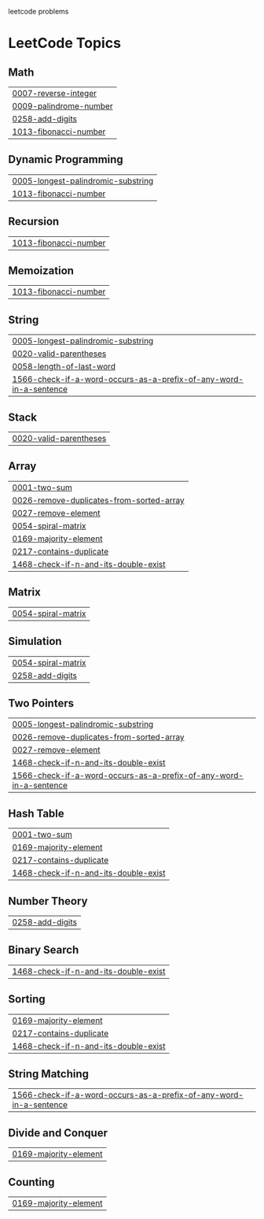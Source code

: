 leetcode problems

<!---LeetCode Topics Start-->
# LeetCode Topics
## Math
|  |
| ------- |
| [0007-reverse-integer](https://github.com/codegeek004/leetcode_problems/tree/master/0007-reverse-integer) |
| [0009-palindrome-number](https://github.com/codegeek004/leetcode_problems/tree/master/0009-palindrome-number) |
| [0258-add-digits](https://github.com/codegeek004/leetcode_problems/tree/master/0258-add-digits) |
| [1013-fibonacci-number](https://github.com/codegeek004/leetcode_problems/tree/master/1013-fibonacci-number) |
## Dynamic Programming
|  |
| ------- |
| [0005-longest-palindromic-substring](https://github.com/codegeek004/leetcode_problems/tree/master/0005-longest-palindromic-substring) |
| [1013-fibonacci-number](https://github.com/codegeek004/leetcode_problems/tree/master/1013-fibonacci-number) |
## Recursion
|  |
| ------- |
| [1013-fibonacci-number](https://github.com/codegeek004/leetcode_problems/tree/master/1013-fibonacci-number) |
## Memoization
|  |
| ------- |
| [1013-fibonacci-number](https://github.com/codegeek004/leetcode_problems/tree/master/1013-fibonacci-number) |
## String
|  |
| ------- |
| [0005-longest-palindromic-substring](https://github.com/codegeek004/leetcode_problems/tree/master/0005-longest-palindromic-substring) |
| [0020-valid-parentheses](https://github.com/codegeek004/leetcode_problems/tree/master/0020-valid-parentheses) |
| [0058-length-of-last-word](https://github.com/codegeek004/leetcode_problems/tree/master/0058-length-of-last-word) |
| [1566-check-if-a-word-occurs-as-a-prefix-of-any-word-in-a-sentence](https://github.com/codegeek004/leetcode_problems/tree/master/1566-check-if-a-word-occurs-as-a-prefix-of-any-word-in-a-sentence) |
## Stack
|  |
| ------- |
| [0020-valid-parentheses](https://github.com/codegeek004/leetcode_problems/tree/master/0020-valid-parentheses) |
## Array
|  |
| ------- |
| [0001-two-sum](https://github.com/codegeek004/leetcode_problems/tree/master/0001-two-sum) |
| [0026-remove-duplicates-from-sorted-array](https://github.com/codegeek004/leetcode_problems/tree/master/0026-remove-duplicates-from-sorted-array) |
| [0027-remove-element](https://github.com/codegeek004/leetcode_problems/tree/master/0027-remove-element) |
| [0054-spiral-matrix](https://github.com/codegeek004/leetcode_problems/tree/master/0054-spiral-matrix) |
| [0169-majority-element](https://github.com/codegeek004/leetcode_problems/tree/master/0169-majority-element) |
| [0217-contains-duplicate](https://github.com/codegeek004/leetcode_problems/tree/master/0217-contains-duplicate) |
| [1468-check-if-n-and-its-double-exist](https://github.com/codegeek004/leetcode_problems/tree/master/1468-check-if-n-and-its-double-exist) |
## Matrix
|  |
| ------- |
| [0054-spiral-matrix](https://github.com/codegeek004/leetcode_problems/tree/master/0054-spiral-matrix) |
## Simulation
|  |
| ------- |
| [0054-spiral-matrix](https://github.com/codegeek004/leetcode_problems/tree/master/0054-spiral-matrix) |
| [0258-add-digits](https://github.com/codegeek004/leetcode_problems/tree/master/0258-add-digits) |
## Two Pointers
|  |
| ------- |
| [0005-longest-palindromic-substring](https://github.com/codegeek004/leetcode_problems/tree/master/0005-longest-palindromic-substring) |
| [0026-remove-duplicates-from-sorted-array](https://github.com/codegeek004/leetcode_problems/tree/master/0026-remove-duplicates-from-sorted-array) |
| [0027-remove-element](https://github.com/codegeek004/leetcode_problems/tree/master/0027-remove-element) |
| [1468-check-if-n-and-its-double-exist](https://github.com/codegeek004/leetcode_problems/tree/master/1468-check-if-n-and-its-double-exist) |
| [1566-check-if-a-word-occurs-as-a-prefix-of-any-word-in-a-sentence](https://github.com/codegeek004/leetcode_problems/tree/master/1566-check-if-a-word-occurs-as-a-prefix-of-any-word-in-a-sentence) |
## Hash Table
|  |
| ------- |
| [0001-two-sum](https://github.com/codegeek004/leetcode_problems/tree/master/0001-two-sum) |
| [0169-majority-element](https://github.com/codegeek004/leetcode_problems/tree/master/0169-majority-element) |
| [0217-contains-duplicate](https://github.com/codegeek004/leetcode_problems/tree/master/0217-contains-duplicate) |
| [1468-check-if-n-and-its-double-exist](https://github.com/codegeek004/leetcode_problems/tree/master/1468-check-if-n-and-its-double-exist) |
## Number Theory
|  |
| ------- |
| [0258-add-digits](https://github.com/codegeek004/leetcode_problems/tree/master/0258-add-digits) |
## Binary Search
|  |
| ------- |
| [1468-check-if-n-and-its-double-exist](https://github.com/codegeek004/leetcode_problems/tree/master/1468-check-if-n-and-its-double-exist) |
## Sorting
|  |
| ------- |
| [0169-majority-element](https://github.com/codegeek004/leetcode_problems/tree/master/0169-majority-element) |
| [0217-contains-duplicate](https://github.com/codegeek004/leetcode_problems/tree/master/0217-contains-duplicate) |
| [1468-check-if-n-and-its-double-exist](https://github.com/codegeek004/leetcode_problems/tree/master/1468-check-if-n-and-its-double-exist) |
## String Matching
|  |
| ------- |
| [1566-check-if-a-word-occurs-as-a-prefix-of-any-word-in-a-sentence](https://github.com/codegeek004/leetcode_problems/tree/master/1566-check-if-a-word-occurs-as-a-prefix-of-any-word-in-a-sentence) |
## Divide and Conquer
|  |
| ------- |
| [0169-majority-element](https://github.com/codegeek004/leetcode_problems/tree/master/0169-majority-element) |
## Counting
|  |
| ------- |
| [0169-majority-element](https://github.com/codegeek004/leetcode_problems/tree/master/0169-majority-element) |
<!---LeetCode Topics End-->